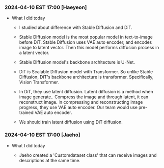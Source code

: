 ### 2024-04-10 EST 17:00 [Haeyeon]
- What I did today

    * I studied about difference with Stable Diffusion and DiT. 

    * Stable Diffusion model is the most popular model in text-to-image before DiT. Stable Diffusion uses VAE auto encoder, and encodes image to latent vector. Then this model performs diffusion process in a latent vector.  
   
    * Stable Diffusion model's backbone architecture is U-Net. 

    * DiT is Scalable Diffusion model with Transformer. So unlike Stable Diffusion, DiT's backbone architecture is transformer. Specifically, Vision Transformer.
      
    * In DiT, they use latent diffusion. Latent diffusion is a method when image generate.. Compress the image and through latent, it can reconstruct image. In compressing and reconstructing image progress, they use VAE auto encoder. Our team would use pre-trained VAE auto encoder.
      
    * We should train latent diffusion using DiT diffusion. 


### 2024-04-10 EST 17:00 [Jaeho]
- What I did today

    * Jaeho created a 'Customdataset class' that can receive images and descriptions at the same time.


